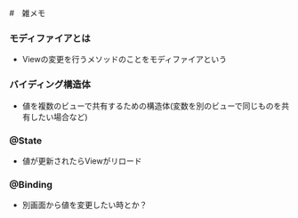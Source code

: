 #　雑メモ

### モディファイアとは
* Viewの変更を行うメソッドのことをモディファイアという


### バイディング構造体
* 値を複数のビューで共有するための構造体(変数を別のビューで同じものを共有したい場合など)

### @State
* 値が更新されたらViewがリロード

### @Binding
* 別画面から値を変更したい時とか？
